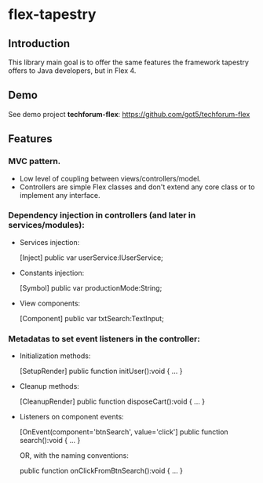  # flex-tapestry
 
 ## Introduction
 
 This library main goal is to offer the same features the framework tapestry offers to Java developers, but in Flex 4.
 
 ## Demo
 
 See demo project **techforum-flex**: https://github.com/got5/techforum-flex
 
 ## Features
 
 ### MVC pattern.
 
 - Low level of coupling between views/controllers/model.
 - Controllers are simple Flex classes and don't extend any core class or to implement any interface.
 
 ### Dependency injection in controllers (and later in services/modules):
 
 - Services injection:
 
	[Inject]
	public var userService:IUserService;
	
 - Constants injection:
 
	[Symbol]
	public var productionMode:String;
	
 - View components:

	[Component]
	public var txtSearch:TextInput;
	
 ### Metadatas to set event listeners in the controller:
 
 - Initialization methods:
 
	[SetupRender]
	public function initUser():void {
		...
	}
	
 - Cleanup methods:
 
	[CleanupRender]
	public function disposeCart():void {
		...
	}
	
 - Listeners on component events:
 
	[OnEvent(component='btnSearch', value='click']
	public function search():void {
		...
	}
	
	OR, with the naming conventions:
	
	public function onClickFromBtnSearch():void {
		...
	}
 
 
 